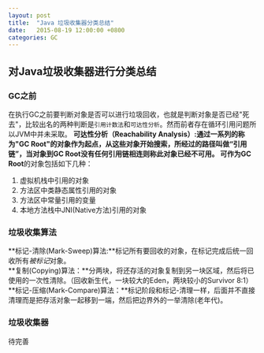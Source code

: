 ```yaml
---
layout: post
title:  "Java 垃圾收集器分类总结"
date:   2015-08-19 12:00:00 +0800
categories: GC
---
```



## 对Java垃圾收集器进行分类总结

### GC之前
在执行GC之前要判断对象是否可以进行垃圾回收，也就是判断对象是否已经"死去"，比较出名的两种判断是`引用计数法`和`可达性分析`。然而前者存在循环引用问题所以JVM中并未采取。
**可达性分析（Reachability Analysis）:**通过一系列的称为"GC Root"的对象作为起点，从这些对象开始搜索，所经过的路径叫做“引用链”，当对象到GC Root没有任何引用链相连则称此对象已经不可用。
可作为**GC Root**的对象包括如下几种：
1. 虚拟机栈中引用的对象
2. 方法区中类静态属性引用的对象
3. 方法区中常量引用的变量
4. 本地方法栈中JNI(Native方法)引用的对象

### 垃圾收集算法
**标记-清除(Mark-Sweep)算法:**标记所有要回收的对象，在标记完成后统一回收所有*被标记*对象。<br>
**复制(Copying)算法：**分两块，将还存活的对象复制到另一块区域，然后将已使用的一次性清除。（回收新生代，一块较大的Eden，两块较小的Survivor 8:1）<br>
**标记-压缩(Mark-Compare)算法：**标记阶段和标记-清理一样，后面并不直接清理而是把存活对象一起移到一端，然后把边界外的一举清除(老年代)。<br>


### 垃圾收集器
待完善
